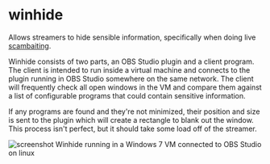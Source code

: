 # winhide
Allows streamers to hide sensible information, specifically when doing live [scambaiting](https://en.wikipedia.org/wiki/Scam_baiting).

Winhide consists of two parts, an OBS Studio plugin and a client program. The client
is intended to run inside a virtual machine and connects to the plugin running 
in OBS Studio somewhere on the same network. The client will frequently check all
open windows in the VM and compare them against a list of configurable programs
that could contain sensitive information.

If any programs are found and they're not minimized, their position and size
is sent to the plugin which will create a rectangle to blank out the window.
This process isn't perfect, but it should take some load off of the streamer.

![screenshot](https://i.imgur.com/BruzF3Z.png)
Winhide running in a Windows 7 VM connected to OBS Studio on linux
